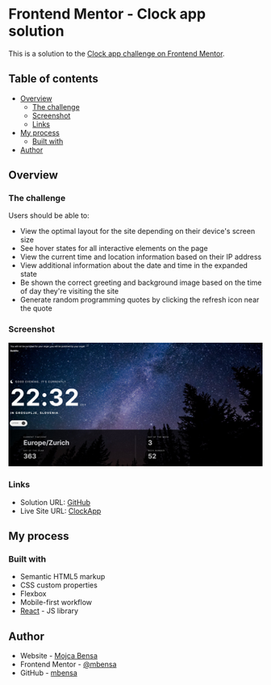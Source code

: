 # Frontend Mentor - Clock app solution

This is a solution to the [Clock app challenge on Frontend Mentor](https://www.frontendmentor.io/challenges/clock-app-LMFaxFwrM).

## Table of contents

- [Overview](#overview)
  - [The challenge](#the-challenge)
  - [Screenshot](#screenshot)
  - [Links](#links)
- [My process](#my-process)
  - [Built with](#built-with)
- [Author](#author)

## Overview

### The challenge

Users should be able to:

- View the optimal layout for the site depending on their device's screen size
- See hover states for all interactive elements on the page
- View the current time and location information based on their IP address
- View additional information about the date and time in the expanded state
- Be shown the correct greeting and background image based on the time of day they're visiting the site
- Generate random programming quotes by clicking the refresh icon near the quote

### Screenshot

![](./screenshot.jpg)

### Links

- Solution URL: [GitHub](https://github.com/mbensa/clockApp)
- Live Site URL: [ClockApp](https://clockapp.mbensa.com/)

## My process

### Built with

- Semantic HTML5 markup
- CSS custom properties
- Flexbox
- Mobile-first workflow
- [React](https://reactjs.org/) - JS library

## Author

- Website - [Mojca Bensa](https://www.mbensa.com)
- Frontend Mentor - [@mbensa](https://www.frontendmentor.io/profile/mbensa)
- GitHub - [mbensa](https://github.com/mbensa/clockApp)

